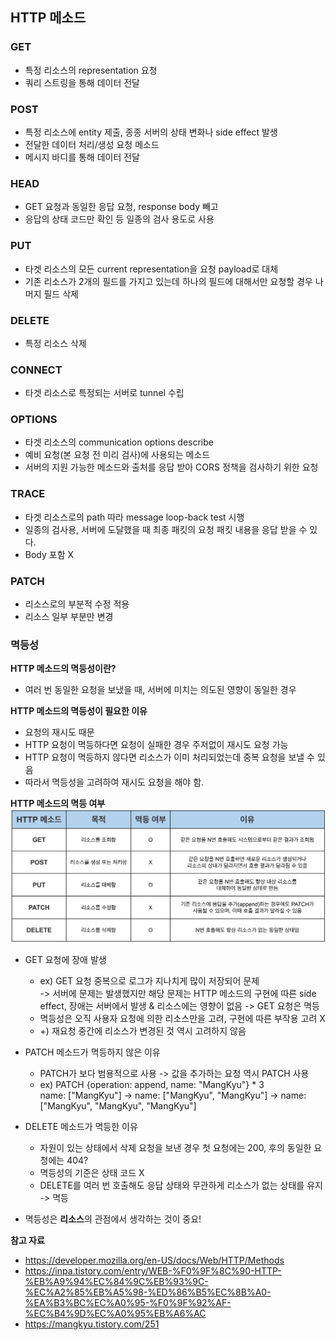 ## HTTP 메소드

### GET
- 특정 리소스의 representation 요청
- 쿼리 스트링을 통해 데이터 전달

### POST
- 특정 리소스에 entity 제출, 종종 서버의 상태 변화나 side effect 발생
- 전달한 데이터 처리/생성 요청 메소드
- 메시지 바디를 통해 데이터 전달

### HEAD
- GET 요청과 동일한 응답 요청, response body 빼고
- 응답의 상태 코드만 확인 등 일종의 검사 용도로 사용

### PUT
- 타겟 리소스의 모든 current representation을 요청 payload로 대체
- 기존 리소스가 2개의 필드를 가지고 있는데 하나의 필드에 대해서만 요청할 경우 나머지 필드 삭제

### DELETE
- 특정 리소스 삭제

### CONNECT
- 타겟 리소스로 특정되는 서버로 tunnel 수립

### OPTIONS
- 타겟 리소스의 communication options describe
- 예비 요청(본 요청 전 미리 검사)에 사용되는 메소드
- 서버의 지원 가능한 메소드와 출처를 응답 받아 CORS 정책을 검사하기 위한 요청

### TRACE
- 타겟 리소스로의 path 따라 message loop-back test 시행
- 일종의 검사용, 서버에 도달했을 때 최종 패킷의 요청 패킷 내용을 응답 받을 수 있다.
- Body 포함 X

### PATCH
- 리소스로의 부분적 수정 적용
- 리소스 일부 부분만 변경

### 멱등성
**HTTP 메소드의 멱등성이란?**
- 여러 번 동일한 요청을 보냈을 때, 서버에 미치는 의도된 영향이 동일한 경우

**HTTP 메소드의 멱등성이 필요한 이유**
- 요청의 재시도 때문
- HTTP 요청이 멱등하다면 요청이 실패한 경우 주저없이 재시도 요청 가능
- HTTP 요청이 멱등하지 않다면 리소스가 이미 처리되었는데 중복 요청을 보낼 수 있음
- 따라서 멱등성을 고려하여 재시도 요청을 해야 함.

**HTTP 메소드의 멱등 여부**
![img.png](image/HTTP_method_idempotent.png)
- GET 요청에 장애 발생
  - ex) GET 요청 중복으로 로그가 지나치게 많이 저장되어 문제 
  <br/> -> 서버에 문제는 발생했지만 해당 문제는 HTTP 메소드의 구현에 따른 side effect, 장애는 서버에서 발생 & 리소스에는 영향이 없음 -> GET 요청은 멱등
  - 멱등성은 오직 사용자 요청에 의한 리소스만을 고려, 구현에 따른 부작용 고려 X
  - +) 재요청 중간에 리소스가 변경된 것 역시 고려하지 않음
- PATCH 메소드가 멱등하지 않은 이유
  - PATCH가 보다 범용적으로 사용 -> 값을 추가하는 요청 역시 PATCH 사용
  - ex) PATCH {operation: append, name: "MangKyu"} * 3
  <br/> name: ["MangKyu"] -> name: ["MangKyu", "MangKyu"] -> name: ["MangKyu", "MangKyu", "MangKyu"]
- DELETE 메소드가 멱등한 이유
  - 자원이 있는 상태에서 삭제 요청을 보낸 경우 첫 요청에는 200, 후의 동일한 요청에는 404?
  - 멱등성의 기준은 상태 코드 X
  - DELETE를 여러 번 호출해도 응답 상태와 무관하게 리소스가 없는 상태를 유지 -> 멱등

- 멱등성은 **리소스**의 관점에서 생각하는 것이 중요!


**참고 자료**
- https://developer.mozilla.org/en-US/docs/Web/HTTP/Methods
- https://inpa.tistory.com/entry/WEB-%F0%9F%8C%90-HTTP-%EB%A9%94%EC%84%9C%EB%93%9C-%EC%A2%85%EB%A5%98-%ED%86%B5%EC%8B%A0-%EA%B3%BC%EC%A0%95-%F0%9F%92%AF-%EC%B4%9D%EC%A0%95%EB%A6%AC
- https://mangkyu.tistory.com/251
